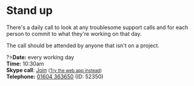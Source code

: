 # Stand up

There's a daily call to look at any troublesome support calls and for each person to commit to what they're working on that day.

The call should be attended by anyone that isn't on a project.

?>**Date:** every working day<br/>
**Time:** 10:30am<br/>
**Skype call**: [Join](https://meet.northamptonshire.gov.uk/dblundell/63YPLQ59)
<small>([Try the web app instead](https://meet.northamptonshire.gov.uk/dblundell/63YPLQ59?sl=1))</small>
<br/>
**Telephone:** [01604 363650](tel:01604363650) (ID: 52350)
